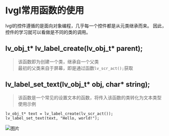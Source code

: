 # lvgl常用函数的使用 
lvgl的控件遵循的是面向对象编程，几乎每一个控件都是从元类继承而来。 
因此，控件的学习就可以看做是不同的类的调用。
## lv_obj_t* lv_label_create(lv_obj_t* parent); 
>该函数即为创建一个类，继承自一个父类  
>最初的父类来自于屏幕，即是通过函数```lv_scr_act();```获取  

## lv_label_set_text(lv_obj_t* obj, char* string);
>该函数是一个常见的设置文本的函数，将传入该函数的类转化为文本类型
>使用示例
```
lv_obj_t* text = lv_label_create(lv_scr_act());
lv_label_set_text(text, "Hello, world!");
```

![图片](https://github.com/user-attachments/assets/562e1faa-33d5-41ea-9e29-eefc230869e7)


